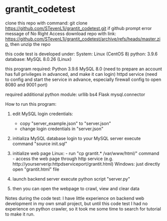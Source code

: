 # grantit_codetest
clone this repo with command:
git clone https://github.com/STevenL1i/grantit_codetest.git
    if github prompt error message of No Right Access
download repo with link: https://github.com/STevenL1i/grantit_codetest/archive/refs/heads/master.zip, then unzip the repo

this code test is developed under:
System: Linux (CentOS 8)
python: 3.9.6
database: MySQL 8.0.26 (Linux)


this program required:
    Python 3.9.6
    MySQL 8.0
        (need to prepare an account has full privileges in advanced, and make it can login)
    httpd service
        (need to config and start the service in advance, especially firewall config to open 8080 and 9001 port)

required additional python module:
    urllib
    bs4
    Flask
    mysql.connector


How to run this program:
1. edit MySQL login credentials:
    - copy "server_example.json" to "server.json"
    - change login credentials in "server.json"

2. initializa MySQL database
    login to your MySQL server
    execute command "source init.sql"

3. initialize web page
    Linux: 
        - run "cp grantit.* /var/www/html/" command
        - access the web page through http service
          (e.g. http://yourserverip:httpdserviceport/grantit.html)
    Windows:
        just directly open "grantit.html" file

4. launch backend server
    execute python script "server.py"

5. then you can open the webpage to crawl, view and clear data



Notes during the code test:
I have little experience on backend web development in my own small project, but until this code test I had no experience on python crawler, so it took me some time to search for tutorial to make it run.